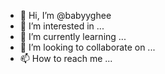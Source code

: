 - 👋 Hi, I’m @babyyghee
- 👀 I’m interested in ...
- 🌱 I’m currently learning ...
- 💞️ I’m looking to collaborate on ...
- 📫 How to reach me ...

<!---
babyyghee/babyyghee is a ✨ special ✨ repository because its `README.md` (this file) appears on your GitHub profile.
You can click the Preview link to take a look at your changes.
--->
